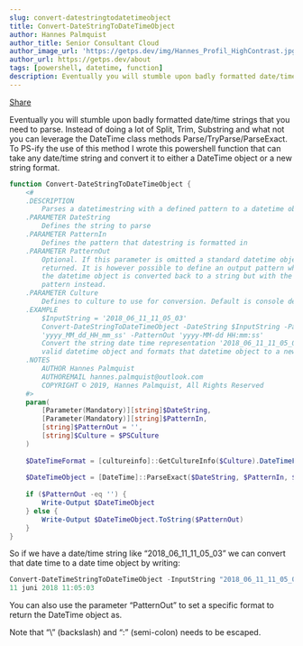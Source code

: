 ```yaml
---
slug: convert-datestringtodatetimeobject
title: Convert-DateStringToDateTimeObject
author: Hannes Palmquist
author_title: Senior Consultant Cloud
author_image_url: 'https://getps.dev/img/Hannes_Profil_HighContrast.jpg'
author_url: https://getps.dev/about
tags: [powershell, datetime, function]
description: Eventually you will stumble upon badly formatted date/time strings that you need to parse. Instead of doing a lot of Split, Trim, Substring and what not you can leverage the DateTime class methods Parse/TryParse/ParseExact. 
---
```


<div class="fb-share-button" 
data-href="https://getps.dev/blog/convert-datestringtodatetimeobject" 
data-layout="button" 
data-size="small">
<a target="_blank" href="https://www.facebook.com/sharer/sharer.php?u=https%3A%2F%2Fdevelopers.facebook.com%2Fdocs%2Fplugins%2F&amp;src=sdkpreparse" class="fb-xfbml-parse-ignore">Share</a></div>

Eventually you will stumble upon badly formatted date/time strings that you need to parse. Instead of doing a lot of Split, Trim, Substring and what not you can leverage the DateTime class methods Parse/TryParse/ParseExact. To PS-ify the use of this method I wrote this powershell function that can take any date/time string and convert it to either a DateTime object or a new string format.

```powershell
function Convert-DateStringToDateTimeObject {
    <#
    .DESCRIPTION
        Parses a datetimestring with a defined pattern to a datetime object
    .PARAMETER DateString
        Defines the string to parse
    .PARAMETER PatternIn
        Defines the pattern that datestring is formatted in
    .PARAMETER PatternOut
        Optional. If this parameter is omitted a standard datetime object is 
        returned. It is however possible to define an output pattern where 
        the datetime object is converted back to a string but with the output 
        pattern instead.
    .PARAMETER Culture
        Defines to culture to use for conversion. Default is console default ($PSCulture)
    .EXAMPLE
        $InputString = '2018_06_11_11_05_03'
        Convert-DateStringToDateTimeObject -DateString $InputString -PatternIn 
        'yyyy_MM_dd_HH_mm_ss' -PatternOut 'yyyy-MM-dd HH:mm:ss'
        Convert the string date time representation '2018_06_11_11_05_03' to a 
        valid datetime object and formats that datetime object to a new string format.
    .NOTES
        AUTHOR Hannes Palmquist
        AUTHOREMAIL hannes.palmquist@outlook.com
        COPYRIGHT © 2019, Hannes Palmquist, All Rights Reserved
    #>
    param(
        [Parameter(Mandatory)][string]$DateString,
        [Parameter(Mandatory)][string]$PatternIn,
        [string]$PatternOut = '',
        [string]$Culture = $PSCulture
    )
 
    $DateTimeFormat = [cultureinfo]::GetCultureInfo($Culture).DateTimeFormat
 
    $DateTimeObject = [DateTime]::ParseExact($DateString, $PatternIn, $DateTimeFormat)
 
    if ($PatternOut -eq '') {
        Write-Output $DateTimeObject
    } else {
        Write-Output $DateTimeObject.ToString($PatternOut)
    }
}
```

So if we have a date/time string like “2018_06_11_11_05_03” we can convert that date time to a date time object by writing:

```powershell
Convert-DateTimeStringToDateTimeObject -InputString "2018_06_11_11_05_03" -PatternIn "yyyy_MM_dd_HH_mm_ss"
11 juni 2018 11:05:03
```

You can also use the parameter “PatternOut” to set a specific format to return the DateTime object as.

Note that “\” (backslash) and “:” (semi-colon) needs to be escaped.